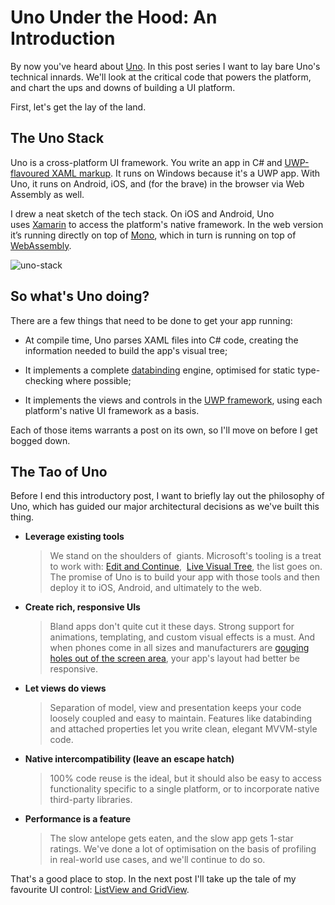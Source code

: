 # Uno Under the Hood: An Introduction


By now you've heard about [Uno](https://github.com/unoplatform/uno). In
this post series I want to lay bare Uno's technical innards. We'll
look at the critical code that powers the platform, and chart the ups
and downs of building a UI platform. 

First, let's get the lay of the land. 

## The Uno Stack

Uno is a cross-platform UI framework. You write an app in C\#
and [UWP-flavoured XAML
markup](https://docs.microsoft.com/en-us/windows/uwp/xaml-platform/). It
runs on Windows because it's a UWP app. With Uno, it runs on Android,
iOS, and (for the brave) in the browser via Web Assembly as well. 

I drew a neat sketch of the tech stack. On iOS and Android, Uno
uses [Xamarin](https://visualstudio.microsoft.com/xamarin/) to access
the platform's native framework.  In the web version it’s running directly
on top of [Mono](https://github.com/mono/mono), which in turn is running on 
top of [WebAssembly](https://webassembly.org/).

![uno-stack](Assets/under-the-hood-intro-stack.png) 

## So what's Uno doing?

There are a few things that need to be done to get your app running: 

-  At compile time, Uno parses XAML files into C\# code, creating the
   information needed to build the app's visual tree; 

-  It implements a
   complete [databinding](https://docs.microsoft.com/en-us/windows/uwp/xaml-platform/dependency-properties-overview) engine,
   optimised for static type-checking where possible; 

-  It implements the views and controls in the
   [UWP framework](https://docs.microsoft.com/en-us/windows/uwp/design/controls-and-patterns/controls-by-function),
   using each platform's native UI framework as a basis.

Each of those items warrants a post on its own, so I'll move on before
I get bogged down. 

## The Tao of Uno

Before I end this introductory post, I want to briefly lay out the
philosophy of Uno, which has guided our major architectural decisions as
we've built this thing. 

-   **Leverage existing tools** 

    > We stand on the shoulders of  giants. Microsoft's tooling is a
    > treat to work with:
    > [Edit and Continue](https://docs.microsoft.com/en-us/visualstudio/debugger/edit-and-continue), 
    > [Live Visual Tree](https://docs.microsoft.com/en-us/visualstudio/debugger/inspect-xaml-properties-while-debugging),
    > the list goes on. The promise of Uno is to build your app with
    > those tools and then deploy it to iOS, Android, and ultimately
    > to the web. 

-   **Create rich, responsive UIs** 

    > Bland apps don't quite cut it these days. Strong support for
    > animations, templating, and custom visual effects is a must.
    > And when phones come in all sizes and manufacturers
    > are [gouging holes out of the screen
    > area](https://www.cnet.com/pictures/phones-with-notches/),
    > your app's layout had better be responsive. 

-   **Let views do views** 

    > Separation of model, view and presentation keeps your code
    > loosely coupled and easy to maintain. Features like
    > databinding and attached properties let you write clean,
    > elegant MVVM-style code. 

-   **Native intercompatibility (leave an escape hatch)** 

    > 100% code reuse is the ideal, but it should also be easy to
    > access functionality specific to a single platform, or to
    > incorporate native third-party libraries. 

-   **Performance is a feature** 

    > The slow antelope gets eaten, and the slow app gets 1-star
    > ratings. We've done a lot of optimisation on the basis of
    > profiling in real-world use cases, and we'll continue to do
    > so. 

That's a good place to stop. In the next post I'll take up the tale of
my favourite UI
control: [ListView and GridView](https://docs.microsoft.com/en-us/windows/uwp/design/controls-and-patterns/listview-and-gridview).
